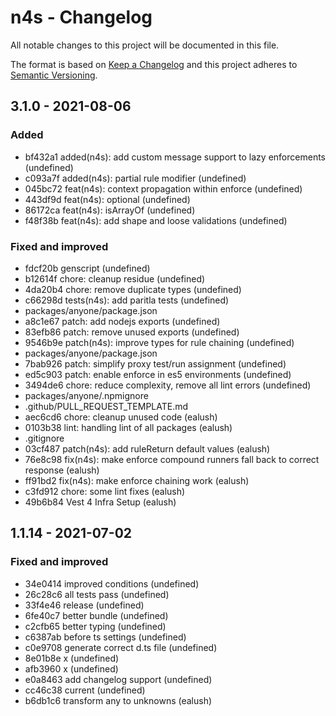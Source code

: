 # n4s - Changelog

All notable changes to this project will be documented in this file.

The format is based on [Keep a Changelog](http://keepachangelog.com/en/1.0.0/) and this project adheres to [Semantic Versioning](http://semver.org/spec/v2.0.0.html).

## 3.1.0 - 2021-08-06

### Added

- bf432a1 added(n4s): add custom message support to lazy enforcements (undefined)
- c093a7f added(n4s): partial rule modifier (undefined)
- 045bc72 feat(n4s): context propagation within enforce (undefined)
- 443df9d feat(n4s): optional (undefined)
- 86172ca feat(n4s): isArrayOf (undefined)
- f48f38b feat(n4s): add shape and loose validations (undefined)

### Fixed and improved

- fdcf20b genscript (undefined)
- b12614f chore: cleanup residue (undefined)
- 4da20b4 chore: remove duplicate types (undefined)
- c66298d tests(n4s): add paritla tests (undefined)
- packages/anyone/package.json
- a8c1e67 patch: add nodejs exports (undefined)
- 83efb86 patch: remove unused exports (undefined)
- 9546b9e patch(n4s): improve types for rule chaining (undefined)
- packages/anyone/package.json
- 7bab926 patch: simplify proxy test/run assignment (undefined)
- ed5c903 patch: enable enforce in es5 environments (undefined)
- 3494de6 chore: reduce complexity, remove all lint errors (undefined)
- packages/anyone/.npmignore
- .github/PULL_REQUEST_TEMPLATE.md
- aec6cd6 chore: cleanup unused code (ealush)
- 0103b38 lint: handling lint of all packages (ealush)
- .gitignore
- 03cf487 patch(n4s): add ruleReturn default values (ealush)
- 76e8c98 fix(n4s): make enforce compound runners fall back to correct response (ealush)
- ff91bd2 fix(n4s): make enforce chaining work (ealush)
- c3fd912 chore: some lint fixes (ealush)
- 49b6b84 Vest 4 Infra Setup (ealush)

## 1.1.14 - 2021-07-02

### Fixed and improved

- 34e0414 improved conditions (undefined)
- 26c28c6 all tests pass (undefined)
- 33f4e46 release (undefined)
- 6fe40c7 better bundle (undefined)
- c2cfb65 better typing (undefined)
- c6387ab before ts settings (undefined)
- c0e9708 generate correct d.ts file (undefined)
- 8e01b8e x (undefined)
- afb3960 x (undefined)
- e0a8463 add changelog support (undefined)
- cc46c38 current (undefined)
- b6db1c6 transform any to unknowns (ealush)
